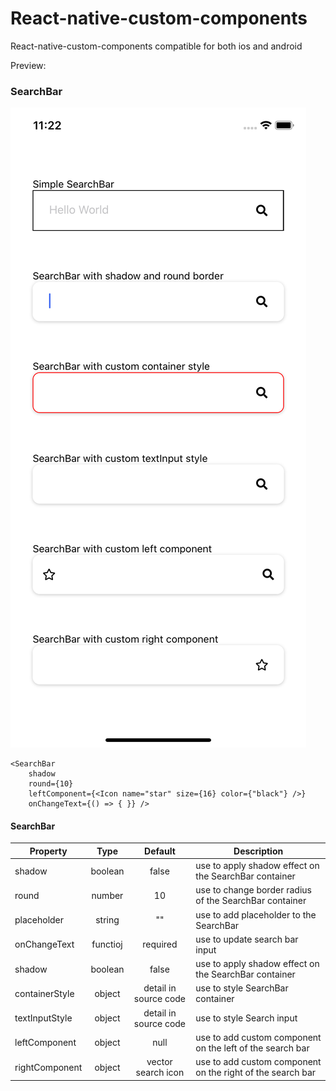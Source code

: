 # React-native-custom-components

React-native-custom-components compatible for both ios and android


Preview:

### SearchBar 

![buttonPreview](assets/images/SearchBar.png)


```
<SearchBar
    shadow
    round={10}
    leftComponent={<Icon name="star" size={16} color={"black"} />}
    onChangeText={() => { }} />
```

#### SearchBar

| Property             |    Type    |       Default        | Description                                        |
| -------------------- | :--------: | :------------------: | -------------------------------------------------- |
| shadow  |   boolean   |  false     | use to apply shadow effect on the SearchBar container         
| round   |   number    |  10        | use to change border radius of the SearchBar container         
| placeholder  |   string   |  ""    | use to add placeholder to the SearchBar        
| onChangeText  |   functioj   |  required     | use to update search bar input     
| shadow  |   boolean   |  false     | use to apply shadow effect on the SearchBar container         
| containerStyle  |   object   |  detail in source code     | use to style SearchBar container
| textInputStyle  |   object   | detail in source code     | use to style Search input 
| leftComponent  |   object   |  null     | use to add custom component on the left of the search bar
| rightComponent  |   object   |  vector search icon     | use to add custom component on the right of the search bar


    